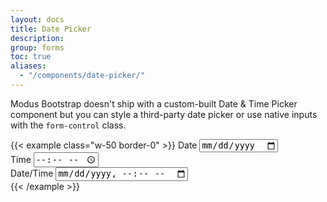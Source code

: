 ```yaml
---
layout: docs
title: Date Picker
description:
group: forms
toc: true
aliases:
  - "/components/date-picker/"
---
```


Modus Bootstrap doesn't ship with a custom-built Date & Time Picker component but you can style a third-party date picker or use native inputs with the `form-control` class.

{{< example class="w-50 border-0" >}}
<label for="date" class="form-label">Date</label>
<input type="date" id="date" class="form-control">
<br>
<label for="time" class="form-label">Time</label>
<input type="time" id="time" class="form-control">
<br>
<label for="datetime" class="form-label">Date/Time</label>
<input type="datetime-local" id="datetime" class="form-control">
<br>
{{< /example >}}
